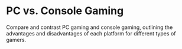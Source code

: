 # PC vs. Console Gaming

Compare and contrast PC gaming and console gaming, outlining the advantages and disadvantages of each platform for different types of gamers.